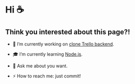 # Hi  :coffee:
## Think you interested about this page?!

- :rocket: I’m currently working on [clone Trello backend](https://github.com/spaceragga/task4-typescript-basics).
- :mortar_board: I’m currently learning [Node.js](https://en.wikipedia.org/wiki/Node.js).

- :speech_balloon: Ask me about you want.
- ⚡ How to reach me: just commit!
<!--
**spaceragga/spaceragga** is a ✨ _special_ ✨ repository because its `README.md` (this file) appears on your GitHub profile.

Here are some ideas to get you started:

- 🔭 I’m currently working on ...
- 🌱 I’m currently learning ...
- 👯 I’m looking to collaborate on ...
- 🤔 I’m looking for help with ...
- 💬 Ask me about ...
- 📫 How to reach me: ...
- 😄 Pronouns: ...
- ⚡ Fun fact: ...
-->
